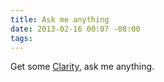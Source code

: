 ```yaml
---
title: Ask me anything
date: 2013-02-16 00:07 -08:00
tags:
---
```


Get some [Clarity](http://clarity.fm), ask me anything.


<iframe class="clarity-widget" data-c-id="1356" frameborder="0" style="display:block; margin:0 auto; border: 0; height: 0; overflow:hidden;"></iframe>
<script src="https://clarity.fm/assets/widget_loader.js"></script>
